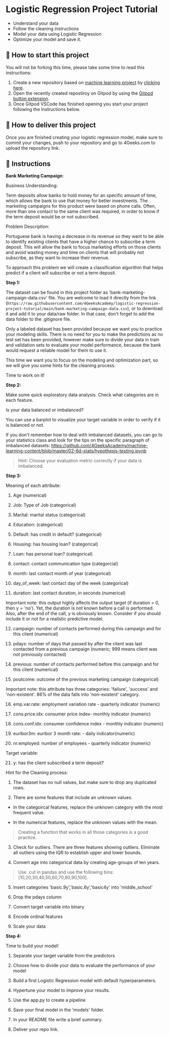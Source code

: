 <!-- hide -->
# Logistic Regression Project Tutorial
<!-- endhide -->

- Understand your data
- Follow the cleaning instructions
- Model your data using Logistic Regression
- Optimize your model and save it.

## 🌱  How to start this project

You will not be forking this time, please take some time to read this instructions:

1. Create a new repository based on [machine learning project](https://github.com/4GeeksAcademy/machine-learning-python-template/generate) by [clicking here](https://github.com/4GeeksAcademy/machine-learning-python-template).
2. Open the recently created repostiroy on Gitpod by using the [Gitpod button extension](https://www.gitpod.io/docs/browser-extension/).
3. Once Gitpod VSCode has finished opening you start your project following the Instructions below.

## 🚛 How to deliver this project

Once you are finished creating your logistic regression model, make sure to commit your changes, push to your repository and go to 4Geeks.com to upload the repository link.

## 📝 Instructions

**Bank Marketing Campaign**:

Business Understanding:

Term deposits allow banks to hold money for an specific amount of time, which allows the bank to use that money for better investments. The marketing campaigns for this product were based on phone calls. Often, more than one contact to the same client was required, in order to know if the term deposit would be or not subscribed.

Problem Description:

Portuguese bank is having a decrease in its revenue so they want to be able to identify existing clients that have a higher chance to subscribe a term deposit. This will allow the bank to focus marketing efforts on those clients and avoid wasting money and time on clients that will probably not subscribe, as they want to increase their revenue.

To approach this problem we will create a classification algorithm that helps predict if a client will subscribe or not a term deposit.


**Step 1:**

The dataset can be found in this project folder as 'bank-marketing-campaign-data.csv' file. You are welcome to load it directly from the link (`https://raw.githubusercontent.com/4GeeksAcademy/logistic-regression-project-tutorial/main/bank-marketing-campaign-data.csv`), or to download it and add it to your data/raw folder. In that case, don't forget to add the data folder to the .gitignore file.

Only a labeled dataset has been provided because we want you to practice your modeling skills. 
There is no need for you to make the predictions as no test set has been provided, however make sure to divide your data in train and validation sets to evaluate your model performance, because the bank would request a reliable model for them to use it.

This time we want you to focus on the modeling and optimization part, so we will give you some hints for the cleaning process.

Time to work on it!

**Step 2:**

Make some quick exploratory data analysis. Check what categories are in each feature.

Is your data balanced or imbalanced? 

You can use a barplot to visualize your target variable in order to verify if it is balanced or not.

If you don't remember how to deal with imbalanced datasets, you can go to your statistics class and look for the tips on the specific paragraph of imbalanced datasets: https://github.com/4GeeksAcademy/machine-learning-content/blob/master/02-6d-stats/hypothesis-testing.ipynb 

>Hint: Choose your evaluation metric correctly if your data is imbalanced. 

**Step 3:**

Meaning of each attribute:

1. Age (numerical)

2. Job: Type of Job (categorical)

3. Marital: marital status (categorical)

4. Education: (categorical)

5. Default: has credit in default? (categorical)

6. Housing: has housing loan? (categorical)

7. Loan: has personal loan? (categorical)

8. contact: contact communication type (categorcial)

9. month: last contact month of year (categorical)

10. day_of_week: last contact day of the week (categorical)

11. duration: last contact duration, in seconds (numerical)

Important note: this output highly affects the output target (if duration = 0, then y = 'no'). Yet, the duration is not known  before a call is performed. Also, after the end of the call, y is obviously known. Consider if you should include it or not for a realistic predictive model.

12. campaign: number of contacts performed during this campaign and for this client (numerical)

13. pdays: number of days that passed by after the client was last contacted from a previous campaign (numeric; 999 means client was not previously contacted)

14. previous: number of contacts performed  before this campaign and for this client (numerical)

15. poutcome: outcome of the previous marketing campaign (categorical)

Important note:  this attribute has three categories: 'failure', 'success' and 'non-existent'. 86% of the data falls into 'non-existent' category.

16. emp.var.rate: employment variation rate - quarterly indicator (numeric)

17. cons.price.idx: consumer price index- monthly indicator (numeric)

18. cons.conf.idx: consumer confidence index - monthly indicator (numeric)

19. euribor3m: euribor 3 month rate: - daily indicator(numeric)

20. nr.employed: number of employees - quarterly indicator (numeric)

Target variable: 

21. y: has the client subscribed a term deposit?   


Hint for the Cleaning process:

1. The dataset has no null values, but make sure to drop any duplicated rows.

2. There are some features that include an unknown values.

- In the categoircal features, replace the unknown category with the most frequent value. 

- In the numerical features, replace the unknown values with the mean.

>Creating a function that works in all those categories is a good practice.

3. Check for outliers. There are three features showing outliers. Eliminate all outliers using the IQR to establish upper and lower bounds.   

4. Convert age into categorical data by creating age-groups of ten years.

>Use .cut in pandas and use the following bins: [10,20,30,40,50,60,70,80,90,100]. 

5. Insert categories 'basic.9y','basic.6y','basic4y' into 'middle_school'

6. Drop the pdays column

7. Convert target variable into binary

8. Encode ordinal features

9. Scale your data

**Step 4:**

Time to build your model!

1. Separate your target variable from the predictors

2. Choose how to divide your data to evaluate the performance of your model

3. Build a first Logistic Regression model with default hyperparameters.

4. Hypertune your model to improve your results.

5. Use the app.py to create a pipeline

6. Save your final model in the 'models' folder.

7. In your README file write a brief summary.

8. Deliver your repo link.
